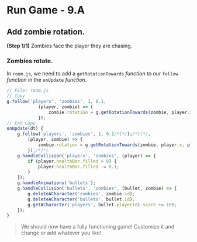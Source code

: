 # Run Game - 9.A

## Add zombie rotation.

**(Step 1/1)** Zombies face the player they are chasing.

### Zombies rotate.

In `room.js`, we need to add a `getRotationTowards` _function_ to our `follow` _function_ in the `onUpdate` _function_.

``` javascript
// File: room.js
// Copy
g.follow('players', 'zombies', 1, 0.1,
			(player, zombie) => {
				zombie.rotation = g.getRotationTowards(zombie, player.x, player.y);
			});
// End Copy
onUpdate(dt) {
	g.follow('players', 'zombies', 1, 0.1/*{*/);/*}[*/,
		(player, zombie) => {
			zombie.rotation = g.getRotationTowards(zombie, player.x, player.y);
		});/*]*/
	g.handleCollision('players', 'zombies', (player) => {
		if (player.healthBar.filled > 0) {
			player.healthBar.filled -= 0.1;
		}
	});
	g.handleAnimations('bullets');
	g.handleCollision('bullets', 'zombies', (bullet, zombie) => {
		g.deleteACharacter('zombies', zombie.id);
		g.deleteACharacter('bullets', bullet.id);
		g.getACharacter('players', bullet.playerId).score += 100;
	});
}
```

> We should now have a fully functioning game! Customize it and change or add whatever you like!
